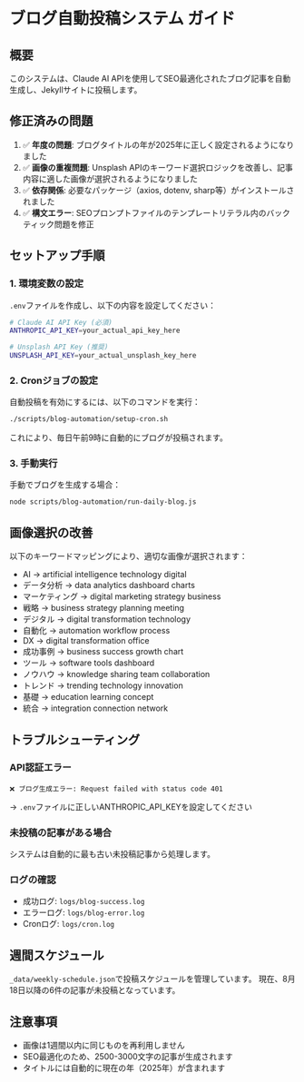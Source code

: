 # ブログ自動投稿システム ガイド

## 概要
このシステムは、Claude AI APIを使用してSEO最適化されたブログ記事を自動生成し、Jekyllサイトに投稿します。

## 修正済みの問題
1. ✅ **年度の問題**: ブログタイトルの年が2025年に正しく設定されるようになりました
2. ✅ **画像の重複問題**: Unsplash APIのキーワード選択ロジックを改善し、記事内容に適した画像が選択されるようになりました
3. ✅ **依存関係**: 必要なパッケージ（axios, dotenv, sharp等）がインストールされました
4. ✅ **構文エラー**: SEOプロンプトファイルのテンプレートリテラル内のバックティック問題を修正

## セットアップ手順

### 1. 環境変数の設定
`.env`ファイルを作成し、以下の内容を設定してください：

```bash
# Claude AI API Key (必須)
ANTHROPIC_API_KEY=your_actual_api_key_here

# Unsplash API Key (推奨)
UNSPLASH_API_KEY=your_actual_unsplash_key_here
```

### 2. Cronジョブの設定
自動投稿を有効にするには、以下のコマンドを実行：

```bash
./scripts/blog-automation/setup-cron.sh
```

これにより、毎日午前9時に自動的にブログが投稿されます。

### 3. 手動実行
手動でブログを生成する場合：

```bash
node scripts/blog-automation/run-daily-blog.js
```

## 画像選択の改善
以下のキーワードマッピングにより、適切な画像が選択されます：
- AI → artificial intelligence technology digital
- データ分析 → data analytics dashboard charts
- マーケティング → digital marketing strategy business
- 戦略 → business strategy planning meeting
- デジタル → digital transformation technology
- 自動化 → automation workflow process
- DX → digital transformation office
- 成功事例 → business success growth chart
- ツール → software tools dashboard
- ノウハウ → knowledge sharing team collaboration
- トレンド → trending technology innovation
- 基礎 → education learning concept
- 統合 → integration connection network

## トラブルシューティング

### API認証エラー
```
❌ ブログ生成エラー: Request failed with status code 401
```
→ `.env`ファイルに正しいANTHROPIC_API_KEYを設定してください

### 未投稿の記事がある場合
システムは自動的に最も古い未投稿記事から処理します。

### ログの確認
- 成功ログ: `logs/blog-success.log`
- エラーログ: `logs/blog-error.log`
- Cronログ: `logs/cron.log`

## 週間スケジュール
`_data/weekly-schedule.json`で投稿スケジュールを管理しています。
現在、8月18日以降の6件の記事が未投稿となっています。

## 注意事項
- 画像は1週間以内に同じものを再利用しません
- SEO最適化のため、2500-3000文字の記事が生成されます
- タイトルには自動的に現在の年（2025年）が含まれます
